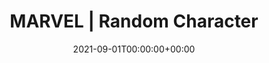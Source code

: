 ---
title: MARVEL | Random Character
date: 2021-09-01T00:00:00+00:00
stack: [ javascript (react), html, tailwindcss ]
video_name: marvel_react.mp4
description: A simple React application that queries the MARVEL Comics API to return a random character upon every refresh. I was interested in learning about API’s, so I went hunting for one I would find interesting. This one tapped into my “slight” MARVEL obsession and here we are. The application queries the number of characters currently in the API, picks one at random, ensures that there are at least 5 comic books associated with the character and then returns the character along with their 5 most recently published comic books, and a smattering of associated information. 
github: https://github.com/TobiBrady/marvel_api_react_public
website_link: https://random-marvel-character.netlify.app/
website_text: Take a look at it here!
---